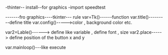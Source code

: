 -thinter-- install--for graphics
-import speedtest

-------fro graphics----tkinter---
rule
var=Tk()------function
var.title()---------define title
var.config()----->color , background color etc.

var2=Lable()------> define like variable , define font , size
var2.place-----> define position of the button x and y

var.mainloop()---like execute
